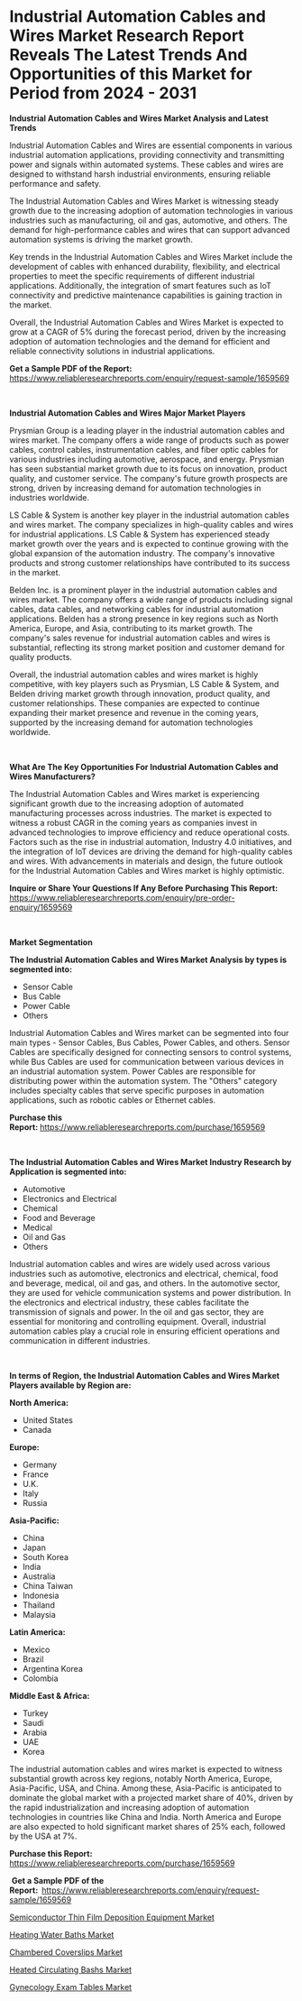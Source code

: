 <p><h1>Industrial Automation Cables and Wires Market Research Report Reveals The Latest Trends And Opportunities of this Market for Period from 2024 - 2031</h1></p><p><strong>Industrial Automation Cables and Wires Market Analysis and Latest Trends</strong></p>
<p><p>Industrial Automation Cables and Wires are essential components in various industrial automation applications, providing connectivity and transmitting power and signals within automated systems. These cables and wires are designed to withstand harsh industrial environments, ensuring reliable performance and safety.</p><p>The Industrial Automation Cables and Wires Market is witnessing steady growth due to the increasing adoption of automation technologies in various industries such as manufacturing, oil and gas, automotive, and others. The demand for high-performance cables and wires that can support advanced automation systems is driving the market growth.</p><p>Key trends in the Industrial Automation Cables and Wires Market include the development of cables with enhanced durability, flexibility, and electrical properties to meet the specific requirements of different industrial applications. Additionally, the integration of smart features such as IoT connectivity and predictive maintenance capabilities is gaining traction in the market.</p><p>Overall, the Industrial Automation Cables and Wires Market is expected to grow at a CAGR of 5% during the forecast period, driven by the increasing adoption of automation technologies and the demand for efficient and reliable connectivity solutions in industrial applications.</p></p>
<p><strong>Get a Sample PDF of the Report:&nbsp;</strong> <a href="https://www.reliableresearchreports.com/enquiry/request-sample/1659569">https://www.reliableresearchreports.com/enquiry/request-sample/1659569</a></p>
<p>&nbsp;</p>
<p><strong>Industrial Automation Cables and Wires Major Market Players</strong></p>
<p><p>Prysmian Group is a leading player in the industrial automation cables and wires market. The company offers a wide range of products such as power cables, control cables, instrumentation cables, and fiber optic cables for various industries including automotive, aerospace, and energy. Prysmian has seen substantial market growth due to its focus on innovation, product quality, and customer service. The company's future growth prospects are strong, driven by increasing demand for automation technologies in industries worldwide.</p><p>LS Cable & System is another key player in the industrial automation cables and wires market. The company specializes in high-quality cables and wires for industrial applications. LS Cable & System has experienced steady market growth over the years and is expected to continue growing with the global expansion of the automation industry. The company's innovative products and strong customer relationships have contributed to its success in the market.</p><p>Belden Inc. is a prominent player in the industrial automation cables and wires market. The company offers a wide range of products including signal cables, data cables, and networking cables for industrial automation applications. Belden has a strong presence in key regions such as North America, Europe, and Asia, contributing to its market growth. The company's sales revenue for industrial automation cables and wires is substantial, reflecting its strong market position and customer demand for quality products.</p><p>Overall, the industrial automation cables and wires market is highly competitive, with key players such as Prysmian, LS Cable & System, and Belden driving market growth through innovation, product quality, and customer relationships. These companies are expected to continue expanding their market presence and revenue in the coming years, supported by the increasing demand for automation technologies worldwide.</p></p>
<p>&nbsp;</p>
<p><strong>What Are The Key Opportunities For Industrial Automation Cables and Wires Manufacturers?</strong></p>
<p><p>The Industrial Automation Cables and Wires market is experiencing significant growth due to the increasing adoption of automated manufacturing processes across industries. The market is expected to witness a robust CAGR in the coming years as companies invest in advanced technologies to improve efficiency and reduce operational costs. Factors such as the rise in industrial automation, Industry 4.0 initiatives, and the integration of IoT devices are driving the demand for high-quality cables and wires. With advancements in materials and design, the future outlook for the Industrial Automation Cables and Wires market is highly optimistic.</p></p>
<p><strong>Inquire or Share Your Questions If Any Before Purchasing This Report:</strong> <a href="https://www.reliableresearchreports.com/enquiry/pre-order-enquiry/1659569">https://www.reliableresearchreports.com/enquiry/pre-order-enquiry/1659569</a></p>
<p>&nbsp;</p>
<p><strong>Market Segmentation</strong></p>
<p><strong>The Industrial Automation Cables and Wires Market Analysis by types is segmented into:</strong></p>
<p><ul><li>Sensor Cable</li><li>Bus Cable</li><li>Power Cable</li><li>Others</li></ul></p>
<p><p>Industrial Automation Cables and Wires market can be segmented into four main types - Sensor Cables, Bus Cables, Power Cables, and others. Sensor Cables are specifically designed for connecting sensors to control systems, while Bus Cables are used for communication between various devices in an industrial automation system. Power Cables are responsible for distributing power within the automation system. The "Others" category includes specialty cables that serve specific purposes in automation applications, such as robotic cables or Ethernet cables.</p></p>
<p><strong>Purchase this Report:&nbsp;</strong><a href="https://www.reliableresearchreports.com/purchase/1659569">https://www.reliableresearchreports.com/purchase/1659569</a></p>
<p>&nbsp;</p>
<p><strong>The Industrial Automation Cables and Wires Market Industry Research by Application is segmented into:</strong></p>
<p><ul><li>Automotive</li><li>Electronics and Electrical</li><li>Chemical</li><li>Food and Beverage</li><li>Medical</li><li>Oil and Gas</li><li>Others</li></ul></p>
<p><p>Industrial automation cables and wires are widely used across various industries such as automotive, electronics and electrical, chemical, food and beverage, medical, oil and gas, and others. In the automotive sector, they are used for vehicle communication systems and power distribution. In the electronics and electrical industry, these cables facilitate the transmission of signals and power. In the oil and gas sector, they are essential for monitoring and controlling equipment. Overall, industrial automation cables play a crucial role in ensuring efficient operations and communication in different industries.</p></p>
<p>&nbsp;</p>
<p><strong>In terms of Region, the Industrial Automation Cables and Wires Market Players available by Region are:</strong></p>
<p>
    <p> <strong> North America: </strong>
        <ul>
            <li>United States</li>
            <li>Canada</li>
        </ul>
        </p> 
    <p> <strong> Europe: </strong>
        <ul>
            <li>Germany</li>
            <li>France</li>
            <li>U.K.</li>
            <li>Italy</li>
            <li>Russia</li>
        </ul>
        </p> 
    <p> <strong> Asia-Pacific: </strong>
        <ul>
            <li>China</li>
            <li>Japan</li>
            <li>South Korea</li>
            <li>India</li>
            <li>Australia</li>
            <li>China Taiwan</li>
            <li>Indonesia</li>
            <li>Thailand</li>
            <li>Malaysia</li>
        </ul>
        </p> 
    <p> <strong> Latin America: </strong>
        <ul>
            <li>Mexico</li>
            <li>Brazil</li>
            <li>Argentina Korea</li>
            <li>Colombia</li>
        </ul>
        </p> 
    <p> <strong> Middle East & Africa: </strong>
        <ul>
            <li>Turkey</li>
            <li>Saudi</li>
            <li>Arabia</li>
            <li>UAE</li>
            <li>Korea</li>
        </ul>
    </p>
    </p>
<p><p>The industrial automation cables and wires market is expected to witness substantial growth across key regions, notably North America, Europe, Asia-Pacific, USA, and China. Among these, Asia-Pacific is anticipated to dominate the global market with a projected market share of 40%, driven by the rapid industrialization and increasing adoption of automation technologies in countries like China and India. North America and Europe are also expected to hold significant market shares of 25% each, followed by the USA at 7%.</p></p>
<p><strong>Purchase this Report: </strong><a href="https://www.reliableresearchreports.com/purchase/1659569">https://www.reliableresearchreports.com/purchase/1659569</a></p>
<p>&nbsp;<strong>Get a Sample PDF of the Report:&nbsp;&nbsp;</strong><a href="https://www.reliableresearchreports.com/enquiry/request-sample/1659569">https://www.reliableresearchreports.com/enquiry/request-sample/1659569</a></p>
<p><strong></strong></p>
<p><p><a href="https://issuu.com/reportprime-2/docs/semiconductor-thin-film-deposition-equipment-marke">Semiconductor Thin Film Deposition Equipment Market</a></p><p><a href="https://medium.com/@kathrynlynch04/heating-water-baths-market-size-cagr-trends-2024-2030-821cc3617fe2">Heating Water Baths Market</a></p><p><a href="https://medium.com/@kathrynlynch04/analyzing-chambered-coverslips-market-global-industry-perspective-and-forecast-2024-to-2031-70c7d4ebc008">Chambered Coverslips Market</a></p><p><a href="https://medium.com/@kathrynlynch04/heated-circulating-bashs-market-insights-into-market-cagr-market-trends-and-growth-strategies-275a1eadf59a">Heated Circulating Bashs Market</a></p><p><a href="https://medium.com/@kathrynlynch04/gynecology-exam-tables-market-the-key-to-successful-business-strategy-forecast-till-2031-744c7379f2e9">Gynecology Exam Tables Market</a></p></p>